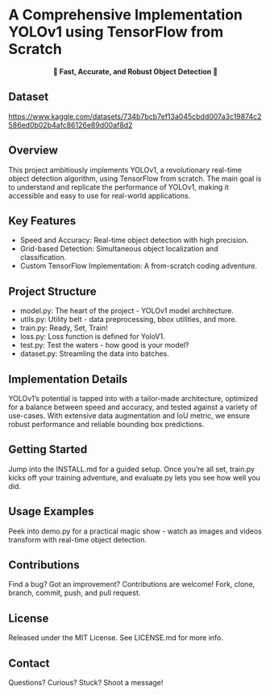 # A Comprehensive Implementation YOLOv1 using TensorFlow from Scratch

<p align="center">
  <b>🚀 Fast, Accurate, and Robust Object Detection 🚀</b><br>
</p>

## Dataset
https://www.kaggle.com/datasets/734b7bcb7ef13a045cbdd007a3c19874c2586ed0b02b4afc86126e89d00af8d2

## Overview
This project ambitiously implements YOLOv1, a revolutionary real-time object detection algorithm, using TensorFlow from scratch. The main goal is to understand and replicate the performance of YOLOv1, making it accessible and easy to use for real-world applications.

## Key Features
* Speed and Accuracy: Real-time object detection with high precision.
* Grid-based Detection: Simultaneous object localization and classification.
* Custom TensorFlow Implementation: A from-scratch coding adventure.

## Project Structure
* model.py: The heart of the project - YOLOv1 model architecture.
* utils.py: Utility belt - data preprocessing, bbox utilities, and more.
* train.py: Ready, Set, Train!
* loss.py: Loss function is defined for YoloV1.
* test.py: Test the waters - how good is your model?
* dataset.py: Streamling the data into batches.

## Implementation Details
YOLOv1’s potential is tapped into with a tailor-made architecture, optimized for a balance between speed and accuracy, and tested against a variety of use-cases. With extensive data augmentation and IoU metric, we ensure robust performance and reliable bounding box predictions.

## Getting Started
Jump into the INSTALL.md for a guided setup. Once you’re all set, train.py kicks off your training adventure, and evaluate.py lets you see how well you did.

## Usage Examples
Peek into demo.py for a practical magic show - watch as images and videos transform with real-time object detection.

## Contributions
Find a bug? Got an improvement? Contributions are welcome! Fork, clone, branch, commit, push, and pull request.

## License
Released under the MIT License. See LICENSE.md for more info.

## Contact
Questions? Curious? Stuck? Shoot a message!

